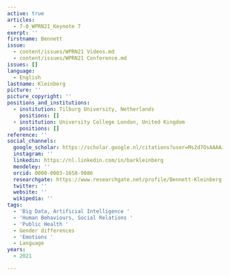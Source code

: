 ```yaml
---
active: true
articles:
  - 7-0_WPRN21_Keynote 7
exerpt: ''
firstname: Bennett
issue:
  - content/issues/WPRN21 Videos.md
  - content/issues/WPRN21 Conference.md
issues: []
language:
  - English
lastname: Kleinberg
picture: ''
picture_copyright: ''
positions_and_institutions:
  - institution: Tilburg University, Netherlands
    positions: []
  - institution: University College London, United Kingdom
    positions: []
reference: ''
social_channels:
  google_scholar: https://scholar.google.nl/citations?user=Ms2d7OsAAAAJ&hl=en
  instagram: ''
  linkedin: https://nl.linkedin.com/in/barkleinberg
  mendeley: ''
  orcid: 0000-0003-1658-9086
  researchgate: https://www.researchgate.net/profile/Bennett-Kleinberg
  twitter: ''
  website: ''
  wikipedia: ''
tags:
  - 'Big Data, Artificial Intelligence '
  - 'Human Behaviours, Social Relations '
  - 'Public Health '
  - Gender differences
  - 'Emotions '
  - Language
years:
  - 2021

---
```

